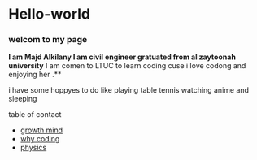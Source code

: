 # Hello-world 

### welcom to my page 
**I am Majd Alkilany I am civil engineer gratuated from al zaytoonah university**
 I am comen to LTUC to learn coding cuse i love codong and enjoying her .**

i have some hoppyes to do like playing table tennis watching anime 
and sleeping 

table of contact 
* [growth mind](https://majdalkilany.github.io/learning-journal/)
*  [why coding](https://majdalkilany.github.io/Hello-world/whycoding)
* [physics](https://majdalkilany.github.io/Hello-world/physics)
